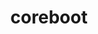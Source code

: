 ---
codehost: https://github.com/https://github.com/coreboot
facebook: https://facebook.com/coreboot
logohandle: coreboot
sort: coreboot
title: coreboot
twitter: https://x.com/coreboot_org
website: https://coreboot.org/
youtube: https://youtube.com/channel/UCviiVAz65y6EiFLITbLG81w/videos
---